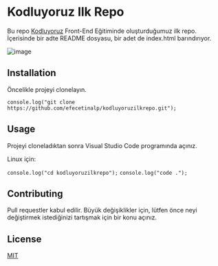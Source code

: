# Kodluyoruz Ilk Repo
Bu repo [Kodluyoruz](https://www.kodluyoruz.org) Front-End Eğitiminde oluşturduğumuz ilk repo. İçerisinde bir adte README dosyasu, bir adet de index.html barındırıyor.

![image](.repo.PNG)

## Installation
Öncelikle projeyi clonelayın.

`console.log("git clone https://github.com/efecetinalp/kodluyoruzilkrepo.git");`

## Usage
Projeyi cloneladıktan sonra Visual Studio Code programında açınız.

Linux için:

`console.log("cd kodluyoruzilkrepo");`
`console.log("code .");`

## Contributing
Pull requestler kabul edilir. Büyük değişiklikler için, lütfen önce neyi değiştirmek istediğinizi tartışmak için bir konu açınız.

## License
[MIT](https://choosealicense.com/licenses/mit/)